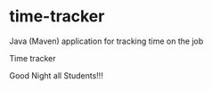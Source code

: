 # time-tracker
Java (Maven) application for tracking time on the job

Time tracker

Good Night all Students!!!



